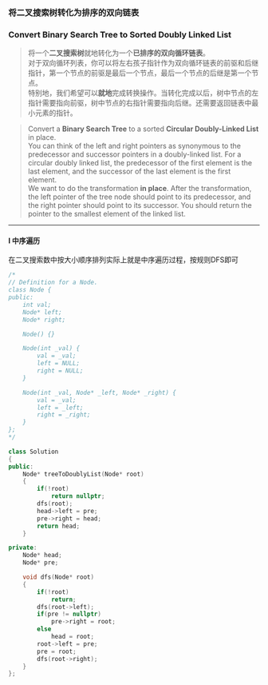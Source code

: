 ### 将二叉搜索树转化为排序的双向链表
### Convert Binary Search Tree to Sorted Doubly Linked List

> 将一个**二叉搜索树**就地转化为一个**已排序的双向循环链表**。  
> 对于双向循环列表，你可以将左右孩子指针作为双向循环链表的前驱和后继指针，第一个节点的前驱是最后一个节点，最后一个节点的后继是第一个节点。  
> 特别地，我们希望可以**就地**完成转换操作。当转化完成以后，树中节点的左指针需要指向前驱，树中节点的右指针需要指向后继。还需要返回链表中最小元素的指针。  

> Convert a **Binary Search Tree** to a sorted **Circular Doubly-Linked List** in place.  
> You can think of the left and right pointers as synonymous to the predecessor and successor pointers in a doubly-linked list. For a circular doubly linked list, the predecessor of the first element is the last element, and the successor of the last element is the first element.  
> We want to do the transformation **in place**. After the transformation, the left pointer of the tree node should point to its predecessor, and the right pointer should point to its successor. You should return the pointer to the smallest element of the linked list.  

----------

#### I 中序遍历

在二叉搜索数中按大小顺序排列实际上就是中序遍历过程，按规则DFS即可  

```cpp
/*
// Definition for a Node.
class Node {
public:
    int val;
    Node* left;
    Node* right;

    Node() {}

    Node(int _val) {
        val = _val;
        left = NULL;
        right = NULL;
    }

    Node(int _val, Node* _left, Node* _right) {
        val = _val;
        left = _left;
        right = _right;
    }
};
*/

class Solution 
{
public:
    Node* treeToDoublyList(Node* root) 
    {
        if(!root)
            return nullptr;
        dfs(root);
        head->left = pre;
        pre->right = head;
        return head;
    }

private:
    Node* head;
    Node* pre;

    void dfs(Node* root)
    {
        if(!root)
            return;
        dfs(root->left);
        if(pre != nullptr)
            pre->right = root;
        else
            head = root;
        root->left = pre;
        pre = root;
        dfs(root->right);
    }
};
```
